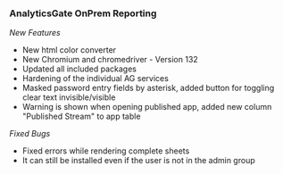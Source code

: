 ### AnalyticsGate OnPrem Reporting

*New Features*
- New html color converter
- New Chromium and chromedriver - Version 132
- Updated all included packages
- Hardening of the individual AG services
- Masked password entry fields by asterisk, added button for toggling clear text invisible/visible
- Warning is shown when opening published app, added new column "Published Stream" to app table

*Fixed Bugs*
- Fixed errors while rendering complete sheets
- It can still be installed even if the user is not in the admin group
